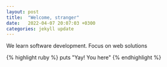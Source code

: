 ```yaml
---
layout: post
title:  "Welcome, stranger"
date:   2022-04-07 20:07:03 +0300
categories: jekyll update
---
```



We learn software development. Focus on web solutions

{% highlight ruby %}
puts "Yay! You here"
{% endhighlight %}

